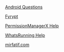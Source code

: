 <p><a href="https://mirfatif.github.io/IAnswers">Android Questions</a></p>
<p><a href="https://mirfatif.github.io/Fyrypt">Fyrypt</a></p>
<p><a href="https://mirfatif.github.io/PermissionManagerX/help/en">PermissionManagerX Help</a></p>
<p><a href="https://mirfatif.github.io/WhatsRunning/help/en">WhatsRunning Help</a></p>
<p><a href="https://mirfatif.com">mirfatif.com</a></p>
